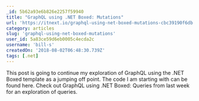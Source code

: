 ```yaml
---
_id: 5b62a93e6b826e2257f59940
title: "GraphQL using .NET Boxed: Mutations"
url: 'https://itnext.io/graphql-using-net-boxed-mutations-cbc39190f6db'
category: articles
slug: 'graphql-using-net-boxed-mutations'
user_id: 5a83ce59d6eb0005c4ecda2c
username: 'bill-s'
createdOn: '2018-08-02T06:48:30.739Z'
tags: [.net]
---
```


This post is going to continue my exploration of GraphQL using the .NET Boxed template as a jumping off point. The code I am starting with can be found here. Check out GraphQL using .NET Boxed: Queries from last week for an exploration of queries.


